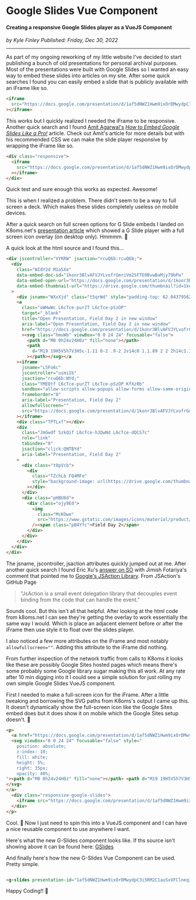 # Google Slides Vue Component

#### Creating a responsive Google Slides player as a VueJS Component

_<div class="article-meta-data"> by Kyle Finley</span> Published:
<time itemprop="pubdate" datetime="12/30/2022">Friday, Dec 30, 2022</time></div>_

---

As part of my ongoing reworking of my little website I've decided to start publishing a
bunch of old presentations for personal archival purposes. Most of the presentations were
built with Google Slides so I wanted an easy way to embed these slides into articles on my
site. After some quick searches I found you can easily embed a slide that is publicly
available with an iFrame like so.

```html
<iframe
  src="https://docs.google.com/presentation/d/1af5dNWZ1Hwm9ixOrDMwydpC3i5RM2C1auSxVFClneqI/embed"
></iframe>
```

This works but I quickly realized I needed the iFrame to be responsive. Another quick
search and I found [Amit Agarwal's](https://twitter.com/labnol)
_[How to Embed Google Slides Like a Pro!](https://www.labnol.org/embed-google-slides-200615)_
article. Check out Amit's article for more details but with his recommended CSS we can
make the slide player responsive by wrapping the iFrame like so.

```html
<div class="responsive">
  <iframe
    src="https://docs.google.com/presentation/d/1af5dNWZ1Hwm9ixOrDMwydpC3i5RM2C1auSxVFClneqI/embed"
  ></iframe>
</div>
```

Quick test and sure enough this works as expected. Awesome!

This is when I realized a problem. There didn't seem to be a way to full screen a deck.
Which makes these slides completely useless on mobile devices.

After a quick search on full screen options for G Slide embeds I landed on K8oms.net's
[presentation article](https://www.k8oms.net/images/presentations) which showed a G Slide
player with a full screen icon overlay (on desktop only). Hmmmm. :thinking:

A quick look at the html source and I found this...

```html
<div jscontroller="VYKRW" jsaction="rcuQ6b:rcuQ6b;">
  <div
    class="WIdY2d M1aSXe"
    data-embed-doc-id="1konr3BlvAFVJYLvofrGmriVm2SFTE0BvwBaMjy79bPw"
    data-embed-open-url="https://docs.google.com/presentation/d/1konr3BlvAFVJYLvofrGmriVm2SFTE0BvwBaMjy79bPw/present"
    data-embed-thumbnail-url="https://drive.google.com/thumbnail?id=1konr3BlvAFVJYLvofrGmriVm2SFTE0BvwBaMjy79bPw&amp;sz=w967-h540-p-k-nu"
  >
    <div jsname="WXxXjd" class="t5qrWd" style="padding-top: 62.0437956204%"></div>
    <a
      class="oWHwWc L6cTce-purZT L6cTce-pSzOP"
      target="_blank"
      title="Open Presentation, Field Day 2 in new window"
      aria-label="Open Presentation, Field Day 2 in new window"
      href="https://docs.google.com/presentation/d/1konr3BlvAFVJYLvofrGmriVm2SFTE0BvwBaMjy79bPw/present"
      ><svg class="hmuWb" viewBox="0 0 24 24" focusable="false">
        <path d="M0 0h24v24H0z" fill="none"></path>
        <path
          d="M19 19H5V5h7V3H5c-1.11 0-2 .9-2 2v14c0 1.1.89 2 2 2h14c1.1 0 2-.9 2-2v-7h-2v7zM14 3v2h3.59l-9.83 9.83 1.41 1.41L19 6.41V10h2V3h-7z"
        ></path></svg></a
    ><iframe
      jsname="L5Fo6c"
      jscontroller="usmiIb"
      jsaction="rcuQ6b:WYd;"
      class="YMEQtf L6cTce-purZT L6cTce-pSzOP KfXz0b"
      sandbox="allow-scripts allow-popups allow-forms allow-same-origin allow-popups-to-escape-sandbox allow-downloads allow-modals"
      frameborder="0"
      aria-label="Presentation, Field Day 2"
      allowfullscreen=""
      src="https://docs.google.com/presentation/d/1konr3BlvAFVJYLvofrGmriVm2SFTE0BvwBaMjy79bPw/embed?delayms=3000&amp;loop=true&amp;start=true"
    ></iframe>
    <div class="TPTLxf"></div>
    <div
      class="JmGwdf SzkQif L6cTce-hJDwNd L6cTce-dQCS7c"
      role="link"
      tabindex="0"
      jsaction="click:QNTBYd"
      aria-label="Presentation, Field Day 2"
    >
      <div class="t0pVcb">
        <div
          class="TZchLb FQ4MFe"
          style="background-image: url(https://drive.google.com/thumbnail?id=1konr3BlvAFVJYLvofrGmriVm2SFTE0BvwBaMjy79bPw&amp;sz=w967-h540-p-k-nu);"
        ></div>
      </div>
      <div class="pHBU0d">
        <div class="ojy9Ed">
          <img
            class="McKOwe"
            src="https://www.gstatic.com/images/icons/material/product/1x/slides_32dp.png"
          /><span class="pB4Yfc">Field Day 2</span>
        </div>
      </div>
    </div>
  </div>
</div>
```

The jsname, jscontroller, jsaction attributes quickly jumped out at me. After another quick search I found Eric Xu's [answer on SO](https://stackoverflow.com/a/65461417) with Jimish Fotariya's comment that pointed me to [Google's JSAction Library](https://github.com/google/jsaction). From JSAction's GitHub Page

> "JsAction is a small event delegation library that decouples event binding from the code that can handle the event."

Sounds cool. But this isn't all that helpful. After looking at the html code from k8oms.net I can see they're getting the overlay to work essentially the same way I would. Which is place an adjacent element before or after the iFrame then use style it to float over the slides player.

I also noticed a few more attributes on the iFrame and most notably ```allowfullscreen=""```. Adding this attribute to the iFrame did nothing.

From further inspection of the network traffic from calls to K8oms it looks like these are possibly Google Sites hosted pages which means there's some probably some Google library sugar making this all work. At any rate after 10 min digging into it I could see a simple solution for just rolling my own simple Google Slides VueJS component.

First I needed to make a full-screen icon for the iFrame. After a little tweaking and borrowing the SVG paths from K8oms's output I came up this. It doesn't dynamically show the full-screen icon like the Google Sites embed does but it does show it on mobile which the Google Sites setup doesn't. :rocket:

```html
<p>
  <a href="https://docs.google.com/presentation/d/1af5dNWZ1Hwm9ixOrDMwydpC3i5RM2C1auSxVFClneqI/present" target="_blank">
  <svg viewBox="0 0 24 24" focusable="false" style="
    position: absolute;
    z-index: 10;
    fill: white;
    height: 5%;
    right: 35px;
    opacity: 40%;
"><path d="M0 0h24v24H0z" fill="none"></path> <path d="M19 19H5V5h7V3H5c-1.11 0-2 .9-2 2v14c0 1.1.89 2 2 2h14c1.1 0 2-.9 2-2v-7h-2v7zM14 3v2h3.59l-9.83 9.83 1.41 1.41L19 6.41V10h2V3h-7z"></path>
</svg>
</a>
  <div class="responsive-google-slides">
    <iframe src="https://docs.google.com/presentation/d/1af5dNWZ1Hwm9ixOrDMwydpC3i5RM2C1auSxVFClneqI/embed" allowfullscreen></iframe>
  </div>
</p>

```

Cool. :partying_face: Now I just need to spin this into a VueJS component and I can have a nice reusable component to use anywhere I want.

Here's what the new G-Slides component looks like. If ths source isn't showing above it can be found here: [GSlides](https://github.com/kfinley/KyleFinley.net/blob/main/packages/vue2-client/src/components/GSlides.vue)
<git-hub-source-code lang="html" path="https://api.github.com/repos/kfinley/KyleFinley.net/contents/packages/vue2-client/src/components/GSlides.vue"/>

And finally here's how the new G-Slides Vue Component can be used. Pretty simple.

```html

<g-slides presentation-id="1af5dNWZ1Hwm9ixOrDMwydpC3i5RM2C1auSxVFClneqI" label="IaC with CDK"></g-slides>

```

Happy Coding!! :beers:
